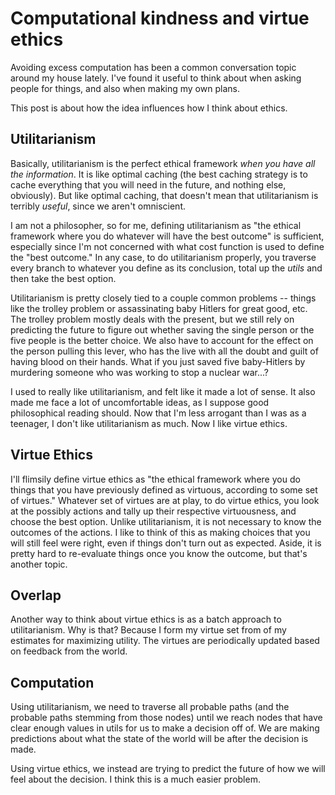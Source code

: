 
# Computational kindness and virtue ethics

Avoiding excess computation has been a common conversation topic around
my house lately. I've found it useful to think about when asking people for things,
and also when making my own plans.

This post is about how the idea influences how I think about ethics.

<!--more-->

## Utilitarianism

Basically, utilitarianism is the perfect ethical framework _when you have all the information_.
It is like optimal caching (the best caching strategy is to cache everything that you will
need in the future, and nothing else, obviously). But like optimal caching, that doesn't
mean that utilitarianism is terribly _useful_, since we aren't omniscient.

I am not a philosopher, so for me, defining utilitarianism as "the ethical framework where
you do whatever will have the best outcome" is sufficient, especially since I'm not concerned
with what cost function is used to define the "best outcome." In any case, to do
utilitarianism properly, you traverse every branch to whatever you define as its conclusion,
total up the _utils_ and then take the best option.

Utilitarianism is pretty closely tied to a couple common problems --
things like the trolley problem or assassinating
baby Hitlers for great good, etc. The trolley problem mostly deals
with the present, but we still rely on predicting the future to figure out
whether saving the single person or the five people is the better choice.
We also have to account for the effect on the person pulling this lever,
who has the live with all the doubt and guilt of having blood on their hands.
What if you just saved five baby-Hitlers by murdering someone who was
working to stop a nuclear war...?

I used to really like utilitarianism, and felt like it made a lot of sense. It also made me
face a lot of uncomfortable ideas, as I suppose good philosophical reading should.
Now that I'm less arrogant than I was as a teenager, I don't like utilitarianism as much.
Now I like virtue ethics.

## Virtue Ethics

I'll flimsily define virtue ethics as "the ethical framework where you do things that you
have previously defined as virtuous, according to some set of virtues." Whatever set of virtues
are at play, to do virtue ethics, you look at the possibly actions and tally up their respective
virtuousness, and choose the best option. Unlike utilitarianism, it is not necessary to know
the outcomes of the actions. I like to think of this as making choices that you will still feel
were right, even if things don't turn out as expected. Aside, it is pretty hard to
re-evaluate things once you know the outcome, but that's another topic.

## Overlap

Another way to think about virtue ethics is as a batch approach to utilitarianism.
Why is that? Because I form my virtue set from of my estimates for maximizing utility.
The virtues are periodically updated based on feedback from the world.


## Computation

Using utilitarianism, we need to traverse all probable paths
(and the probable paths stemming from those nodes) until we reach nodes that
have clear enough values in utils for us to make a decision off of.
We are making predictions about what the state of the world will be after the
decision is made.

Using virtue ethics, we instead are trying to predict the future of how we
will feel about the decision. I think this is a much easier problem.

